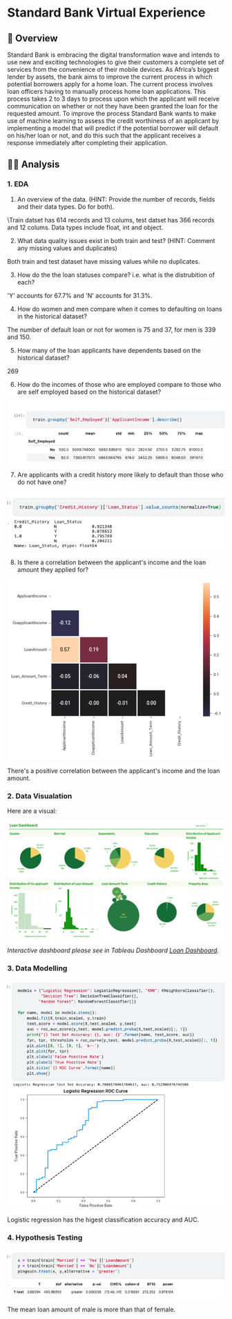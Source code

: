 # Standard Bank Virtual Experience

## 📝 Overview
Standard Bank is embracing the digital transformation wave and intends to use new and exciting technologies to give their customers a complete set of services from the convenience of their mobile devices. As Africa’s biggest lender by assets, the bank aims to improve the current process in which potential borrowers apply for a home loan. The current process involves loan officers having to manually process home loan applications. This process takes 2 to 3 days to process upon which the applicant will receive communication on whether or not they have been granted the loan for the requested amount. To improve the process Standard Bank wants to make use of machine learning to assess the credit worthiness of an applicant by implementing a model that will predict if the potential borrower will default on his/her loan or not, and do this such that the applicant receives a response immediately after completing their application.


##  👨‍💻 Analysis 
### 1. EDA
1. An overview of the data. (HINT: Provide the number of records, fields and their data types. Do for both).

\Train datset has 614 records and 13 colums, test datset has 366 records and 12 colums. Data types include float, int and object.

2. What data quality issues exist in both train and test? (HINT: Comment any missing values and duplicates)

Both train and test dataset have missing values while no duplicates.

3. How do the the loan statuses compare? i.e. what is the distrubition of each?

'Y' accounts for 67.7% and 'N' accounts for 31.3%.

4. How do women and men compare when it comes to defaulting on loans in the historical dataset?

The number of default loan or not for women is 75 and 37, for men is 339 and 150.

5. How many of the loan applicants have dependents based on the historical dataset?

269

6. How do the incomes of those who are employed compare to those who are self employed based on the historical dataset? 

![](https://github.com/Rui-Huang-dotcom/Standard-Bank-Virtual-Experience-Programme/blob/main/image/1.png) 

7. Are applicants with a credit history more likely to default than those who do not have one?

![](https://github.com/Rui-Huang-dotcom/Standard-Bank-Virtual-Experience-Programme/blob/main/image/2.png) 

8. Is there a correlation between the applicant's income and the loan amount they applied for? 

![](https://github.com/Rui-Huang-dotcom/Standard-Bank-Virtual-Experience-Programme/blob/main/image/__results___47_1.png)

There's a positive correlation between the applicant's income and the loan amount.
### 2. Data Visualation

Here are a visual:

![Tableau Dashboard](https://github.com/Rui-Huang-dotcom/Standard-Bank-Virtual-Experience-Programme/blob/main/Dashboard%201.png)

*Interactive dashboard please see in Tableau Dashboard [Loan Dashboard](https://public.tableau.com/app/profile/rui.huang7025/viz/LoanDashboard_17018580855110/Dashboard1).*

### 3. Data Modelling

![](https://github.com/Rui-Huang-dotcom/Standard-Bank-Virtual-Experience-Programme/blob/main/image/3.png) 

Logistic regression has the higest classification accuracy and AUC.

### 4. Hypothesis Testing

![](https://github.com/Rui-Huang-dotcom/Standard-Bank-Virtual-Experience-Programme/blob/main/image/4.png) 

The mean loan amount of male is more than that of female.

